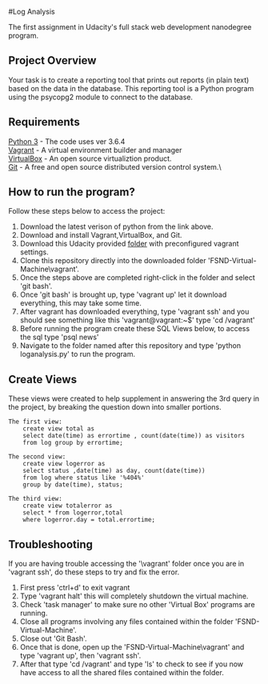 #Log Analysis

The first assignment in Udacity's full stack web development nanodegree program.

## Project Overview

Your task is to create a reporting tool that prints out reports (in plain text) based on the data in the database.
This reporting tool is a Python program using the psycopg2 module to connect to the database.

## Requirements

[Python 3](https://www.python.org/download/releases/3.0/) - The code uses ver 3.6.4\
[Vagrant](https://www.vagrantup.com/) - A virtual environment builder and manager\
[VirtualBox](https://www.virtualbox.org/) - An open source virtualiztion product.\
[Git](https://git-scm.com/downloads) - A free and open source distributed version control system.\

## How to run the program?

Follow these steps below to access the project:

1. Download the latest verison of python from the link above.
2. Download and install Vagrant,VirtualBox, and Git.
3. Download this Udacity provided [folder](https://d17h27t6h515a5.cloudfront.net/topher/2017/August/59822701_fsnd-virtual-machine/fsnd-virtual-machine.zip) with preconfigured vagrant settings.
4. Clone this repository directly into the downloaded folder 'FSND-Virtual-Machine\vagrant'.
5. Once the steps above are completed right-click in the folder and select 'git bash'.
6. Once 'git bash' is brought up, type 'vagrant up' let it download everything, this may take some time.
7. After vagrant has downloaded everything, type 'vagrant ssh' and you should see something like this 'vagrant@vagrant:~\$' type 'cd /vagrant'
8. Before running the program create these SQL Views below, to access the sql type 'psql news'
9. Navigate to the folder named after this repository and type 'python loganalysis.py' to run the program.

## Create Views

These views were created to help supplement in answering the 3rd query in the project, by breaking the question down into smaller portions.

    The first view:
    	create view total as
    	select date(time) as errortime , count(date(time)) as visitors
    	from log group by errortime;

    The second view:
    	create view logerror as
    	select status ,date(time) as day, count(date(time))
    	from log where status like '%404%'
    	group by date(time), status;

    The third view:
    	create view totalerror as
    	select * from logerror,total
    	where logerror.day = total.errortime;

## Troubleshooting

If you are having trouble accessing the '\vagrant' folder once you are in 'vagrant ssh', do these steps to try and fix the error.

1. First press 'ctrl+d' to exit vagrant
2. Type 'vagrant halt' this will completely shutdown the virtual machine.
3. Check 'task manager' to make sure no other 'Virtual Box' programs are running.
4. Close all programs involving any files contained within the folder 'FSND-Virtual-Machine'.
5. Close out 'Git Bash'.
6. Once that is done, open up the 'FSND-Virtual-Machine\vagrant' and type 'vagrant up', then 'vagrant ssh'.
7. After that type 'cd /vagrant' and type 'ls' to check to see if you now have access to all the shared files contained within the folder.
